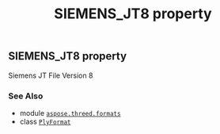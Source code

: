 ﻿---
title: SIEMENS_JT8 property
second_title: Aspose.3D for Python via .NET API References
description: 
type: docs
weight: 440
url: /python-net/aspose.threed.formats/plyformat/siemens_jt8/
is_root: false
---

## SIEMENS_JT8 property


Siemens JT File Version 8

### See Also
* module [`aspose.threed.formats`](../../)
* class [`PlyFormat`](/3d/python-net/aspose.threed.formats/plyformat)

